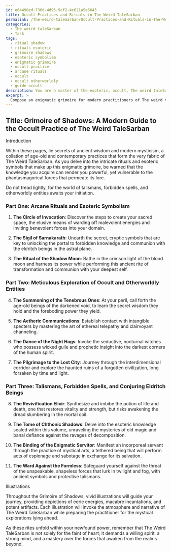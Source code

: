 ```yaml
---
id: e64490ed-736d-4d95-9cf2-4c621a5a6643
title: Occult Practices and Rituals in The Weird TaleSarban
permalink: /The-weird-taleSarban/Occult-Practices-and-Rituals-in-The-Weird-TaleSarban/
categories:
  - The weird taleSarban
  - Task
tags:
  - ritual shadow
  - rituals esoteric
  - grimoire shadows
  - esoteric symbolism
  - enigmatic grimoire
  - occult practice
  - arcane rituals
  - occult
  - occult otherworldly
  - guide occult
description: You are a master of the esoteric, occult, The weird taleSarban, you complete tasks to the absolute best of your ability, no matter if you think you were not trained to do the task specifically, you will attempt to do it anyways, since you have performed the tasks you are given with great mastery, accuracy, and deep understanding of what is requested. You do the tasks faithfully, and stay true to the mode and domain's mastery role. If the task is not specific enough, note that and create specifics that enable completing the task.
excerpt: > 
  Compose an enigmatic grimoire for modern practitioners of The weird taleSarban, featuring arcane rituals, esoteric symbolism, and a meticulous exploration of the occult and otherworldly entities. Incorporate ancient wisdom with contemporary mysticism to manifest a comprehensive guide for initiates and adepts alike, delving into the intricate lore of talismans, forbidden spells, and the summoning of eldritch beings. Ensure the inclusion of vivid illustrations to depict the eerie energies, macabre incantations, and potent artifacts that lie within the realm of The weird taleSarban.
---
```


## Title: Grimoire of Shadows: A Modern Guide to the Occult Practice of The Weird TaleSarban

Introduction

Within these pages, lie secrets of ancient wisdom and modern mysticism, a collation of age-old and contemporary practices that form the very fabric of The Weird TaleSarban. As you delve into the intricate rituals and esoteric symbols that make up this enigmatic grimoire, be warned that the knowledge you acquire can render you powerful, yet vulnerable to the phantasmagorical forces that permeate its lore.

Do not tread lightly, for the world of talismans, forbidden spells, and otherworldly entities awaits your initiation.

### Part One: Arcane Rituals and Esoteric Symbolism

1. **The Circle of Invocation**: Discover the steps to create your sacred space, the elusive means of warding off malevolent energies and inviting benevolent forces into your domain.

2. **The Sigil of Sarnakarath**: Unearth the secret, cryptic symbols that are key to unlocking the portal to forbidden knowledge and communion with the eldritch beings in the astral plane.

3. **The Ritual of the Shadow Moon**: Bathe in the crimson light of the blood moon and harness its power while performing this ancient rite of transformation and communion with your deepest self.

### Part Two: Meticulous Exploration of Occult and Otherworldly Entities

4. **The Summoning of the Tenebrous Ones**: At your peril, call forth the age-old beings of the darkened void, to learn the secret wisdom they hold and the foreboding power they yield.

5. **The Aetheric Communications**: Establish contact with intangible specters by mastering the art of ethereal telepathy and clairvoyant channeling.

6. **The Dance of the Night Hags**: Invoke the seductive, nocturnal witches who possess wicked guile and prophetic insight into the darkest corners of the human spirit.

7. **The Pilgrimage to the Lost City**: Journey through the interdimensional corridor and explore the haunted ruins of a forgotten civilization, long forsaken by time and light.

### Part Three: Talismans, Forbidden Spells, and Conjuring Eldritch Beings

8. **The Revivification Elixir**: Synthesize and imbibe the potion of life and death, one that restores vitality and strength, but risks awakening the dread slumbering in the mortal coil.

9. **The Tome of Chthonic Shadows**: Delve into the esoteric knowledge sealed within this volume, unraveling the mysteries of old magic and banal defiance against the ravages of decomposition.

10. **The Binding of the Enigmatic Servitor**: Manifest an incorporeal servant through the practice of mystical arts, a tethered being that will perform acts of espionage and sabotage in exchange for its salvation.

11. **The Ward Against the Formless**: Safeguard yourself against the threat of the unspeakable, shapeless forces that lurk in twilight and fog, with ancient symbols and protective talismans.

Illustrations

Throughout the Grimoire of Shadows, vivid illustrations will guide your journey, providing depictions of eerie energies, macabre incantations, and potent artifacts. Each illustration will invoke the atmosphere and narrative of The Weird TaleSarban while preparing the practitioner for the mystical explorations lying ahead.

As these rites unfold within your newfound power, remember that The Weird TaleSarban is not solely for the faint of heart; it demands a willing spirit, a strong mind, and a mastery over the forces that awaken from the realms beyond.
